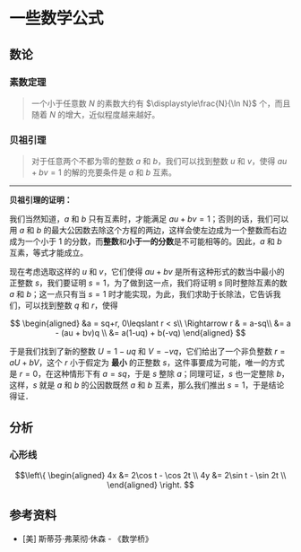 # 一些数学公式


[annotation]: <id> (b73e3a04-13dd-43ce-98c1-e6ea4de7c9ee)
[annotation]: <status> (public)
[annotation]: <create_time> (2020-06-18 13:55:30)
[annotation]: <category> (数学理论)
[annotation]: <tags> (数论|微积分)
[annotation]: <comments> (false)
[annotation]: <url> (http://blog.ccyg.studio/article/b73e3a04-13dd-43ce-98c1-e6ea4de7c9ee)

<input class='mathjax align' value='left' type='hidden'/>

<script src="https://cdn.jsdelivr.net/npm/jquery@3.4.0/dist/jquery.min.js"></script>
<script src="https://unpkg.com/d3@3/d3.min.js"></script>
<script src="https://unpkg.com/function-plot@1/dist/function-plot.js"></script>

## 数论

### 素数定理

> 一个小于任意数 $N$ 的素数大约有 $\displaystyle\frac{N}{\ln N}$ 个，而且随着 $N$ 的增大，近似程度越来越好。

### 贝祖引理

> 对于任意两个不都为零的整数 $a$ 和 $b$，我们可以找到整数 $u$ 和 $v$，使得 $au + bv = 1$ 的解的充要条件是 $a$ 和 $b$ 互素。

---

**贝祖引理的证明：**

我们当然知道，$a$ 和 $b$ 只有互素时，才能满足 $au+bv=1$；否则的话，我们可以用 $a$ 和 $b$ 的最大公因数去除这个方程的两边，这样会使左边成为一个整数而右边成为一个小于 $1$ 的分数，而**整数**和**小于一的分数**是不可能相等的。因此，$a$ 和 $b$ 互素，等式才能成立。

现在考虑选取这样的 $u$ 和 $v$，它们使得 $au+bv$ 是所有这种形式的数当中最小的正整数 $s$，我们要证明 $s=1$，为了做到这一点，我们将证明 $s$ 同时整除互素的数 $a$ 和 $b$；这一点只有当 $s=1$ 时才能实现，为此，我们求助于长除法，它告诉我们，可以找到整数 $q$ 和 $r$，使得

$$
\begin{aligned}
&a = sq+r, 0\leqslant r < s\\
\Rightarrow r & = a-sq\\
&= a - (au + bv)q \\
&= a(1-uq) + b(-vq)
\end{aligned}
$$

于是我们找到了新的整数 $U=1-uq$ 和 $V=-vq$，它们给出了一个非负整数 $r= aU+bV$，这个 $r$ 小于假定为 **最小** 的正整数 $s$，这件事要成为可能，唯一的方式是 $r = 0$，在这种情形下有 $a=sq$，于是 $s$ 整除 $a$；同理可证，$s$ 也一定整除 $b$，这样，$s$ 就是 $a$ 和 $b$ 的公因数既然 $a$ 和 $b$ 互素，那么我们推出 $s=1$，于是结论得证．

## 分析

### 心形线

$$\left\{
\begin{aligned}
4x &= 2\cos t - \cos 2t \\
4y &= 2\sin t - \sin 2t \\
\end{aligned}
\right.
$$

<div class="ui segment">
<div id="cardioid"></div>
</div>

<script>
/* jshint esversion: 6 */
function plot() {
    functionPlot({
    target: '#cardioid',
    width: $('#cardioid').width(),
    height: $('#cardioid').width() / 1.77,
    yAxis: {domain: [-1.5/1.77, 1.5/1.77]},
    xAxis: {domain: [-1.5, 1.5]},
    data: [{
        x: '(2cos(t)-cos(2t))/4',
        y: '(2sin(t)-sin(2t))/4',
        fnType: 'parametric',
        graphType: 'polyline'
    }]
});
}

$(document).ready(function () {
    plot();
});

$(window).resize(function () {
    plot();
});
</script>

## 参考资料

- [美] 斯蒂芬·弗莱彻·休森 - 《数学桥》
